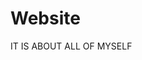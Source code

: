 # Website
IT IS ABOUT ALL OF MYSELF
<!--#hgsdhgsfjsdgfhkj
#s
asdasd
asdsad
asdasd
asdas
dasd
asd
asd
as
das
das
d
bhksdfdkskdfgsdhsjfg
-->
